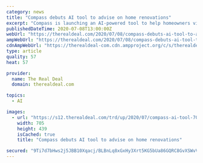 ```yaml
---
category: news
title: "Compass debuts AI tool to advise on home renovations"
excerpt: "Compass is launching an AI-powered tool to help homeowners visualize improvements and determine what upgrades to make, building on the firm’s program that fronts the cost of home renovations. Compass Lens draws on hundreds of millions of listing photos and uses artificial intelligence to make recommendations to maximize the home’s value,"
publishedDateTime: 2020-07-08T13:00:00Z
webUrl: "https://therealdeal.com/2020/07/08/compass-debuts-ai-tool-to-advise-on-home-renovations/"
ampWebUrl: "https://therealdeal.com/2020/07/08/compass-debuts-ai-tool-to-advise-on-home-renovations/amp/"
cdnAmpWebUrl: "https://therealdeal-com.cdn.ampproject.org/c/s/therealdeal.com/2020/07/08/compass-debuts-ai-tool-to-advise-on-home-renovations/amp/"
type: article
quality: 57
heat: 57

provider:
  name: The Real Deal
  domain: therealdeal.com

topics:
  - AI

images:
  - url: "https://s12.therealdeal.com/trd/up/2020/07/compass-ai-tool-705x439.jpg"
    width: 705
    height: 439
    isCached: true
    title: "Compass debuts AI tool to advise on home renovations"

secured: "9Ti7d7bHws2j5JBB10Xqacj/BLBnLq8xGxHy3Xrt5KG5bUa86GQRC8GvXSWvVHUT3Zmkxsx8Fw97sOQllIf518UzLu3TLfNwzNYzJJZ7MhcYEYk7+zfCcwD3N9xY2k+5HsuODUiUx15kcd1dKpAXAorxSmnGFP9ME9dOCJN7BlfyNDd4CsmJZHGMm0Siuc3hJzKnWc6GtRvwIR3gWg3mYppORDAzL7lW3/I5DQyvwefArrQ+qbiz1atyoUhMGMxk/ZttWaq7tMEFA7b5l4ipUDYJelwI34jubIHT82q3Frg6DQ4i47IYwB50Hl0m7mUlLtKEHHcTHwk5TkTsbZNRGQ==;uaMFtlTtECDFebE/ag59MA=="
---
```


